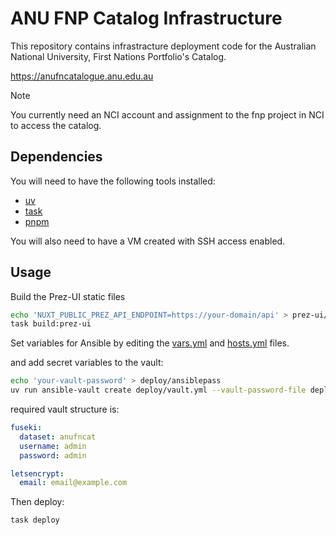 # ANU FNP Catalog Infrastructure

This repository contains infrastracture deployment code for the Australian National
University, First Nations Portfolio's Catalog.

https://anufncatalogue.anu.edu.au

> [!NOTE]  
> You currently need an NCI account and assignment to the fnp project in NCI to access
> the catalog.

## Dependencies

You will need to have the following tools installed:

- [uv](https://docs.astral.sh/uv/getting-started/installation/)
- [task](https://taskfile.dev/installation)
- [pnpm](https://pnpm.io/installation)

You will also need to have a VM created with SSH access enabled.

## Usage

Build the Prez-UI static files

```bash
echo 'NUXT_PUBLIC_PREZ_API_ENDPOINT=https://your-domain/api' > prez-ui/.env
task build:prez-ui
```

Set variables for Ansible by editing the [vars.yml](./deploy/vars.yml) and 
[hosts.yml](./deploy/hosts.yml) files.

and add secret variables to the vault:

```bash
echo 'your-vault-password' > deploy/ansiblepass
uv run ansible-vault create deploy/vault.yml --vault-password-file deploy/ansiblepass
```

required vault structure is:

```yaml
fuseki:
  dataset: anufncat
  username: admin
  password: admin

letsencrypt:
  email: email@example.com
```

Then deploy:

```bash
task deploy
```
